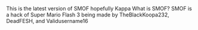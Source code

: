 This is the latest version of SMOF hopefully Kappa
What is SMOF?
SMOF is a hack of Super Mario Flash 3 being made by TheBlackKoopa232, DeadFESH, and Validusername16